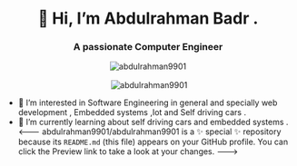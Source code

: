 <h1 align="center">👋 Hi, I’m Abdulrahman Badr .</h1>
<h3 align="center">A passionate Computer Engineer</h3>

<p align="center"> <img src="https://komarev.com/ghpvc/?username=nouranhany&label=Profile%20views&color=0e75b6&style=flat" alt="abdulrahman9901" /> </p>

<p align="center">&nbsp;<img align="center" src="https://github-readme-stats.vercel.app/api?username=abdulrahman9901&theme=tokyonight&show_icons=true&locale=en" alt="abdulrahman9901" /></p>


- 👀 I’m interested in Software Engineering in general and specially web development , Embedded systems ,Iot and Self driving cars .
- 🌱 I’m currently learning about self driving cars and embedded systems .
<---
abdulrahman9901/abdulrahman9901 is a ✨ special ✨ repository because its `README.md` (this file) appears on your GitHub profile.
You can click the Preview link to take a look at your changes.
--->


